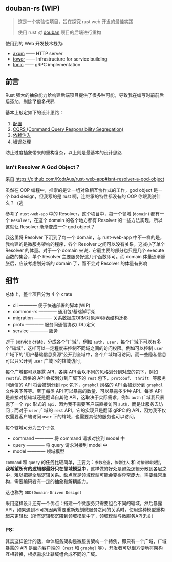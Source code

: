 ## douban-rs (WIP) 

> 这是一个实验性项目，旨在探究 rust web 开发的最佳实践
>
> 使用 rust 对 [douban](https://github.com/mouse-douban/douban-web) 项目的后端进行重构

使用到的 Web 开发技术栈为:

- [axum](https://github.com/tokio-rs/axum) —— HTTP server
- [tower](https://github.com/tower-rs/tower) —— Infrastructure for service building
- [tonic](https://github.com/hyperium/tonic) —— gRPC implementation

## 前言

Rust 强大的抽象能力给构建后端项目提供了很多种可能，导致我在编写时前前后后添加，删除了很多代码

基本上敲定如下的设计思路：

1. [配置](./design-pattern/配置.md)
2. [CQRS (Command Query Responsibility Segregation)](./design-pattern/CQRS.md)
3. [依赖注入](./design-pattern/依赖注入.md)
4. [错误处理](./design-pattern/错误处理.md)

防止过度抽象带来的重构复杂，以上则是最基本的设计思路

### Isn't Resolver A God Object？

来自 https://github.com/KodrAus/rust-web-app#isnt-resolver-a-god-object 

虽然在 OOP 编程中，推崇的是让一组对象相互协作式的工作，god object 是一个 bad design，但我写的是 rust 啊，连继承的特性都没有的 OOP 你跟我说什么？（逃

参考了 `rust-web-app` 中的 Resolver，这个项目中，每一个领域 (`domain`) 都有一个 `Resolver`，在这个 domain 的各个地方都有 Resolver 的一些方法实现，所以这就让 Resolver 渐渐变成一个 god object？

我这里将 Resolver 下沉到了每一个 domain，与 rust-web-app 中不一样的是，我构建的是微服务架构的程序，各个 Resolver 之间可以没有关系，这减小了单个 Resolver 的体量。对于一个 domain 来说，它最主要的部分也只是几个 execute 函数的集合，单个 Resolver 主要服务好这几个函数即可。而 domain 体量逐渐膨胀后，应该考虑划分新的 domain 了，而不会对 Resolver 的体量有影响

## 细节

总体上，整个项目分为 4 个 crate 

- cli           ———— 便于快速部署的脚本(WIP)
- common-rs     ———— 通用包/基础脚手架
- migration     ———— 关系数据库ORM对象声明/表结构迁移
- proto         ———— 服务间通信协议(IDL)定义
- service       ———— 服务

对于 service crate，分成各个"广域"，例如 `auth`，`user`，每个广域下可以有多个"辖域"，这样可以一定程度来控制不同域之间的访问权限。例如可以控制 `user` 广域下的"用户基础信息资源"公开到全域中，各个广域均可访问，而一些隐私信息可以只公开到 `user` 广域下的辖域访问。

每个广域都可以暴露 API，各类 API 会以不同的风格划分到对应的包下，例如 `restful` 风格的 API 会被划分到广域下的 `rest` 包下，`protobuf`、 `thrift ` 等服务间通信的 API 将会被划分到 `rpc` 包下，`graphql` 风格的 API 会被划分到 `graphql` 文件夹下等等。至于每类 API 可以暴露的数量、可以暴露多少种 API、每类 API 是直接对接辖域还是翻译自其他 API，这取决于实际需求，例如 `auth` 广域我只暴露了一个 `rpc` 形式的 `api`，因为我不需要客户端直接访问 `auth`，而是让服务去访问；而对于 `user` 广域的 `rest` API，它的实现只是翻译 gRPC 的 API，因为我不仅仅需要客户端访问 `user` 下的辖域，也需要其他的服务也可以访问。

每个辖域可分为三个子包

- command    ———— 将 command 请求对接到 model 中
- query    ———— 将 query 请求对接到 model 中
- model    ———— 领域模型

`command` 和 `query` 的任务比较简单，主要为：`参数检查`，`依赖注入` 和 `对接领域模型`，**我希望所有的逻辑都最好只在领域模型中**，这样做的好处是避免逻辑分散到各层之中，难以把握全局逻辑关系。缺点就是领域模型可能会变得异常庞大，需要经常重构，需要编码者有一定的抽象和解耦能力。

这也称为 `DDD(Domain-Driven Design)`

采用这样设计还有一个优点：搭建一个微服务只需要组合不同的辖域，然后暴露 API，如果遇到不可抗因素需要重新规划微服务之间的关系时，使用这种模型重构起来更轻松（所有逻辑都沉降到领域模型中了，领域模型与微服务API无关）

### PS:

其实这样设计的话，单体服务架构是微服务架构一个特例，即只有一个广域，广域暴露的 API 是面向客户端的（`rest` 和 `graphql` 等），开发者可以很方便地将架构互相转换，根据需求让辖域组合成不同的广域。

